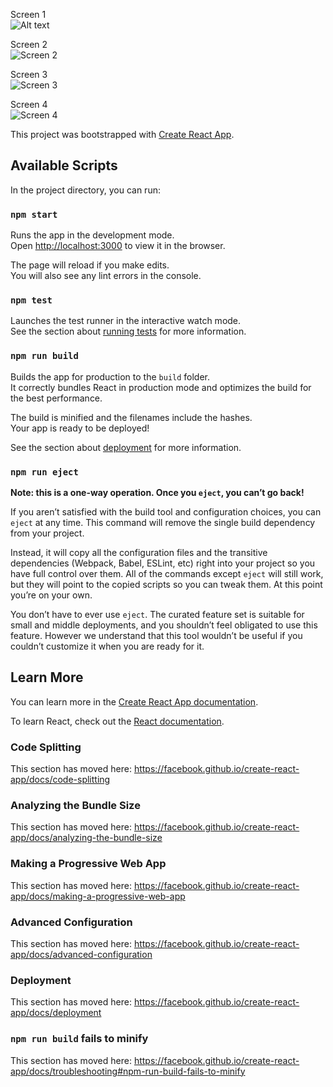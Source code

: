 Screen 1
<br>
<img
  src="https://drive.google.com/uc?export=view&id=14LMxqGN0NkPTe7clygDTs1p2OBw5KW_M"
  alt="Alt text"
  title="Screen 1"
  style="display: inline-block; margin: 0 auto; max-width: 300px">

Screen 2
<br>
<img
  src="https://drive.google.com/uc?export=view&id=1fnfY2pm1-xPVdgoNIKJd79B5wlrgjJJP"
  alt="Screen 2"
  title="Screen 2"
  style="display: inline-block; margin: 0 auto; max-width: 300px">


Screen 3
<br>
<img
  src="https://drive.google.com/uc?export=view&id=1B4ek-WGaQtU3l6qUd9CpWQxgxjFccICb"
  alt="Screen 3"
  title="Screen 3"
  style="display: inline-block; margin: 0 auto; max-width: 300px">

Screen 4
<br>
<img
  src="https://drive.google.com/uc?export=view&id=1YZ7xyoiwvjzPC6ced7NtdaXAI3yu-TyC"
  alt="Screen 4"
  title="Screen 4"
  style="display: inline-block; margin: 0 auto; max-width: 300px">

This project was bootstrapped with [Create React App](https://github.com/facebook/create-react-app).

## Available Scripts

In the project directory, you can run:

### `npm start`

Runs the app in the development mode.<br>
Open [http://localhost:3000](http://localhost:3000) to view it in the browser.

The page will reload if you make edits.<br>
You will also see any lint errors in the console.

### `npm test`

Launches the test runner in the interactive watch mode.<br>
See the section about [running tests](https://facebook.github.io/create-react-app/docs/running-tests) for more information.

### `npm run build`

Builds the app for production to the `build` folder.<br>
It correctly bundles React in production mode and optimizes the build for the best performance.

The build is minified and the filenames include the hashes.<br>
Your app is ready to be deployed!

See the section about [deployment](https://facebook.github.io/create-react-app/docs/deployment) for more information.

### `npm run eject`

**Note: this is a one-way operation. Once you `eject`, you can’t go back!**

If you aren’t satisfied with the build tool and configuration choices, you can `eject` at any time. This command will remove the single build dependency from your project.

Instead, it will copy all the configuration files and the transitive dependencies (Webpack, Babel, ESLint, etc) right into your project so you have full control over them. All of the commands except `eject` will still work, but they will point to the copied scripts so you can tweak them. At this point you’re on your own.

You don’t have to ever use `eject`. The curated feature set is suitable for small and middle deployments, and you shouldn’t feel obligated to use this feature. However we understand that this tool wouldn’t be useful if you couldn’t customize it when you are ready for it.

## Learn More

You can learn more in the [Create React App documentation](https://facebook.github.io/create-react-app/docs/getting-started).

To learn React, check out the [React documentation](https://reactjs.org/).

### Code Splitting

This section has moved here: https://facebook.github.io/create-react-app/docs/code-splitting

### Analyzing the Bundle Size

This section has moved here: https://facebook.github.io/create-react-app/docs/analyzing-the-bundle-size

### Making a Progressive Web App

This section has moved here: https://facebook.github.io/create-react-app/docs/making-a-progressive-web-app

### Advanced Configuration

This section has moved here: https://facebook.github.io/create-react-app/docs/advanced-configuration

### Deployment

This section has moved here: https://facebook.github.io/create-react-app/docs/deployment

### `npm run build` fails to minify

This section has moved here: https://facebook.github.io/create-react-app/docs/troubleshooting#npm-run-build-fails-to-minify
